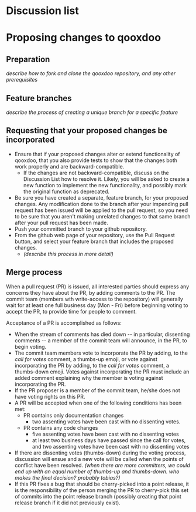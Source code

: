 # Discussion list

# Proposing changes to qooxdoo

## Preparation

_describe how to fork and clone the qooxdoo repository, and any other prerequisites_

## Feature branches

_describe the process of creating a unique branch for a specific feature_

## Requesting that your proposed changes be incorporated

- Ensure that if your proposed changes alter or extend functionality of qooxdoo, that you also provide tests to show that the changes both work properly and are backward-compatible.
  - If the changes are not backward-compatible, discuss on the Discussion List how to resolve it. Likely, you will be asked to create a new function to implement the new functionality, and possibly mark the original function as deprecated.
- Be sure you have created a separate, feature branch, for your proposed changes. Any modification done to the branch after your impending pull request has been issued will be applied to the pull request, so you need to be sure that you aren't making unrelated changes to that same branch after your pull request has been made.
- Push your committed branch to your github repository.
- From the github web page of your repository, use the Pull Request button, and select your feature branch that includes the proposed changes.
  - _(describe this process in more detail)_

## Merge process

When a pull request (PR) is issued, all interested parties should express any concerns they have about the PR, by adding comments to the PR. The commit team (members wth write-access to the repository) will generally wait for at least one full business day (Mon - Fri) before beginning voting to accept the PR, to provide time for people to comment.

Acceptance of a PR is accomplished as follows:

- When the stream of comments has died down -- in particular, dissenting comments -- a member of the commit team will announce, in the PR, to begin voting.
- The commit team members vote to incorporate the PR by adding, to the _call for votes_ comment, a thumbs-up emoji, or vote against incorporating the PR by adding, to the _call for votes_ comment, a thumbs-down emoji. Votes against incorporating the PR must include an added comment explaining why the member is voting against incorporating the PR.
- If the PR proposer is a member of the commit team, he/she does not have voting rights on this PR.
- A PR will be accepted when one of the following conditions has been met:
  - PR contains only documentation changes
    - two assenting votes have been cast with no dissenting votes.
  - PR contains any code changes
    - five assenting votes have been cast with no dissenting votes
    - at least two business days have passed since the call for votes, and two assenting votes have been cast with no dissenting votes
- If there are dissenting votes (thumbs-down) during the voting process, discussion will ensue and a new vote will be called when the points of conflict have been resolved. _(when there are more committers, we could end up with an equal number of thumbs-up and thumbs-down. who makes the final decision? probably tobias?)_
- If this PR fixes a bug that should be cherry-picked into a point release, it is the responsibility of the person merging the PR to cherry-pick this set of commits into the point release branch (possibly creating that point release branch if it did not previously exist).
